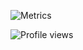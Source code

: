 ![Metrics](https://metrics.lecoq.io/theol93?template=classic&base=header%2C%20activity%2C%20community%2C%20repositories%2C%20metadata&base.indepth=false&base.hireable=false&base.skip=false&config.timezone=Europe%2FKiev)

![Profile views](https://gpvc.arturio.dev/theol93)  
